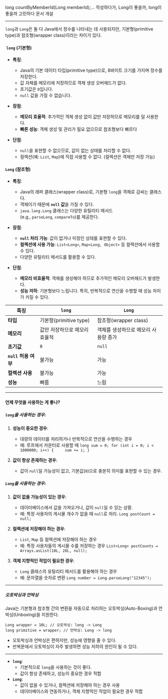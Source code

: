 long countByMemberId(Long memberId);... 작성하다가, Long이 좋을까, long이 좋을까 고민하다 문서 개설

----

`long`과 `Long`은 둘 다 Java에서 정수를 나타내는 데 사용되지만, 기본형(primitive type)과 참조형(wrapper class)이라는 차이가 있다.

####  `long` (기본형)

- **특징**:
    - Java의 기본 데이터 타입(primitive type)으로, 8바이트 크기를 가지며 정수를 저장한다.
    - 값 자체를 메모리에 저장하므로 객체 생성 오버헤드가 없다.
    - 초기값은 `0`입니다.
    - `null` 값을 가질 수 없습니다.
    
- **장점**:
    - **메모리 효율적**: 추가적인 객체 생성 없이 값만 저장하므로 메모리를 덜 사용한다.
    - **빠른 성능**: 객체 생성 및 관리가 필요 없으므로 참조형보다 빠르다
- **단점**:
    - `null`을 표현할 수 없으므로, 값이 없는 상태를 처리할 수 없다.
    - 컬렉션(예: `List`, `Map`)에 직접 사용할 수 없다. (컬렉션은 객체만 저장 가능)


#### `Long` (참조형)

- **특징**:
    - Java의 래퍼 클래스(wrapper class)로, 기본형 `long`을 객체로 감싸는 클래스다.
    - 객체이기 때문에 **`null` 값**을 가질 수 있다.
    - `java.lang.Long` 클래스는 다양한 유틸리티 메서드(e.g., `parseLong`, `compareTo`)를 제공한다.

- **장점**:
    - **`null` 처리 가능**: 값이 없거나 미정인 상태를 표현할 수 있다.
    - **컬렉션에 사용 가능**: `List<Long>`, `Map<Long, Object>` 등 컬렉션에서 사용할 수 있다.
    - 다양한 유틸리티 메서드를 활용할 수 있다.
- **단점**:
    
    - **메모리 비효율적**: 객체를 생성해야 하므로 추가적인 메모리 오버헤드가 발생한다.
    - **성능 저하**: 기본형보다 느립니다. 특히, 반복적으로 연산을 수행할 때 성능 차이가 커질 수 있다.


|**특징**|**`long`**|**`Long`**|
|---|---|---|
|**타입**|기본형(primitive type)|참조형(wrapper class)|
|**메모리**|값만 저장하므로 메모리 효율적|객체를 생성하므로 메모리 사용량 증가|
|**초기값**|`0`|`null`|
|**`null` 허용 여부**|불가능|가능|
|**컬렉션 사용**|불가능|가능|
|**성능**|빠름|느림|

---

#### 언제 무엇을 사용하는 게 좋나?

##### `long`을 사용하는 경우:

1. **성능이 중요한 경우**:
    - 대량의 데이터를 처리하거나 반복적으로 연산을 수행하는 경우
    - 예: 루프에서 카운터로 사용할 때
    `long sum = 0; for (int i = 0; i < 1000000; i++) {     sum += i; }`
    
2. **값이 항상 존재하는 경우**:
    - 값이 `null`일 가능성이 없고, 기본값(`0`)으로 충분히 의미를 표현할 수 있는 경우.

##### `Long`을 사용하는 경우:

1. **값이 없을 가능성이 있는 경우**:
    - 데이터베이스에서 값을 가져오거나, 값이 `null`일 수 있는 상황.
    - 예: 특정 사용자의 게시물 개수가 없을 때 `null`로 처리.
    `Long postCount = null;`
    
2. **컬렉션에 저장해야 하는 경우**:
    - `List`, `Map` 등 컬렉션에 저장해야 하는 경우
    - 예: 특정 사용자들의 게시물 수를 저장하는 경우
    `List<Long> postCounts = Arrays.asList(10L, 20L, null);`
    
3. **객체 지향적인 작업이 필요한 경우**:
    - `Long` 클래스의 유틸리티 메서드를 활용해야 하는 경우
    - 예: 문자열을 숫자로 변환
    `Long number = Long.parseLong("12345");`
    

---
##### 오토박싱과 언박싱

Java는 기본형과 참조형 간의 변환을 자동으로 처리하는 오토박싱(Auto-Boxing)과 언박싱(Unboxing)을 지원한다.

```
Long wrapper = 10L; // 오토박싱: long -> Long
long primitive = wrapper; // 언박싱: Long -> long
```

- 오토박싱과 언박싱은 편하지만, 성능에 영향을 줄 수 있다.
- 반복문에서 오토박싱이 자주 발생하면 성능 저하의 원인이 될 수 있다.

---


- **`long`**:
    - 기본적으로 `long`을 사용하는 것이 좋다.
    - 값이 항상 존재하고, 성능이 중요한 경우 적합
- **`Long`**:
    - 값이 없을 수 있거나, 컬렉션에 저장해야 하는 경우 사용
    - 데이터베이스와 연동하거나, 객체 지향적인 작업이 필요한 경우 적합